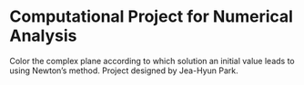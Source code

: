 # Computational Project for Numerical Analysis
Color the complex plane according to which solution an initial value leads to using Newton’s method. Project designed by Jea-Hyun Park.
